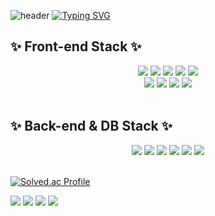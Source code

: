 ![header](https://capsule-render.vercel.app/api?type=waving&color=6633FF&text=&animation=twinkling&height=100)
[![Typing SVG](https://readme-typing-svg.demolab.com?font=Alkatra&weight=500&size=45&duration=3500&pause=3&color=6633FF&center=false&vCenter=false&multiline=true&repeat=true&width=1000&height=100&lines=Welcome+to+C.S.H's+GitHub!👋)](https://git.io/typing-svg)

## ✨ Front-end Stack ✨

<div align="center">
    <img src="https://img.shields.io/badge/HTML5-E34F26?style=style=flat&logo=html5&logoColor=white">
    <img src="https://img.shields.io/badge/Css3-1572B6?style=style=flat&logo=css3&logoColor=white">
    <img src="https://img.shields.io/badge/javascript-F7DF1E?style=flat-square&logo=javascript&logoColor=white">
    <img src="https://img.shields.io/badge/React-61DAFB?style=flat-square&logo=react&logoColor=white">
    <img src="https://img.shields.io/badge/StyledComponents/Emotion-DB7093?style=flat-square&logo=Styled-components&logoColor=white"/><br/>
    <img src="https://img.shields.io/badge/Sass-CC6699?style=style=flat&logo=sass&logoColor=white">
    <img src="https://img.shields.io/badge/RTK-764ABC?style=style=flat&logo=redux&logoColor=white">
    <img src="https://img.shields.io/badge/Typescript-3178C6?style=style=flat&logo=typescript&logoColor=white">
    <img src="https://img.shields.io/badge/React Native-673AB8?style=flat-square&logo=createreactapp&logoColor=white">
</div>
<br/>

## ✨ Back-end & DB Stack ✨

<div align="center">
     <img src="https://img.shields.io/badge/Node.js-339933?style=flat-square&logo=node.js&logoColor=white">
    <img src="https://img.shields.io/badge/Python-3776AB?style=flat-square&logo=python&logoColor=white"> 
    <img src="https://img.shields.io/badge/Flask-000000?style=flat-square&logo=flask&logoColor=white">
    <img src="https://img.shields.io/badge/MongoDB-47A248?style=flat-square&logo=mongodb&logoColor=white">
    <img src="https://img.shields.io/badge/mysql-4479A1?styleflat-square&logo=mysql&logoColor=white">
    <img src="https://img.shields.io/badge/firebase-FFCA28?style=flat-square&logo=firebase&logoColor=white">
</div>
<br>

[![Solved.ac Profile](http://mazassumnida.wtf/api/v2/generate_badge?boj=kyr1185)](https://solved.ac/kyr1185/)

![](http://github-profile-summary-cards.vercel.app/api/cards/repos-per-language?username=cheonseunghyeon&theme=react)
![](http://github-profile-summary-cards.vercel.app/api/cards/most-commit-language?username=cheonseunghyeon&theme=react)
![](http://github-profile-summary-cards.vercel.app/api/cards/productive-time?username=cheonseunghyeon&theme=react&utcOffset=8)
![](http://github-profile-summary-cards.vercel.app/api/cards/stats?username=cheonseunghyeon&theme=react)
